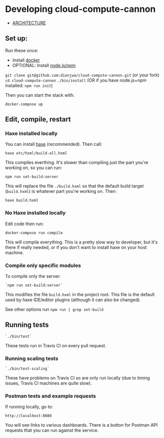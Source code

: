 # Developing cloud-compute-cannon

- [ARCHITECTURE](ARCHITECTURE.md)

## Set up:

Run these once:

- Install [docker](https://docs.docker.com/engine/installation/)
- OPTIONAL: Install [node.js/npm](https://nodejs.org/en/download/)

`git clone git@github.com:dionjwa/cloud-compute-cannon.git` (or your fork)
`cd cloud-compute-cannon`
`./bin/install` (OR if you have node.js+npm installed: `npm run init`)

Then you can start the stack with:

	docker-compose up

## Edit, compile, restart

### Haxe installed locally

You can install [haxe](https://haxe.org/download/) (recommended). Then call:

	haxe etc/hxml/build-all.hxml

This compiles everthing. It's slower than compiling just the part you're working on, so you can run:

	npm run set-build:server

This will replace the file `./build.hxml` so that the default build target (`build.hxml`) is whatever part you're working on. Then:

	haxe build.hxml


### No Haxe installed locally

Edit code then run:

	docker-compose run compile

This will compile everything. This is a pretty slow way to developer, but it's there if really needed, or if you don't want to install haxe on your host machine.

### Compile only specific modules

To compile only the server:

	`npm run set-build:server`

This modifies the file `build.hxml` in the project root. This file is the default used by haxe IDE/editor plugins (although it can also be changed).

See other options run `npm run | grep set-build`

## Running tests

	`./bin/test`

These tests run in Travis CI on every pull request.

### Running scaling tests

	`./bin/test-scaling`

These have problems on Travis CI so are only run locally (due to timing issues, Travis CI machines are quite slow).

### Postman tests and example requests

If running locally, go to:

	http://localhost:8080

You will see links to various dashboards. There is a button for Postman API requests that you can run against the service.